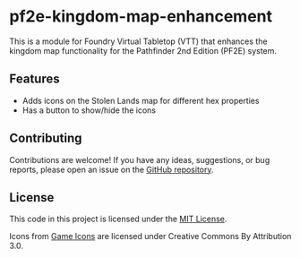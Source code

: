 # pf2e-kingdom-map-enhancement

This is a module for Foundry Virtual Tabletop (VTT) that enhances the kingdom map functionality for the Pathfinder 2nd Edition (PF2E) system.

## Features

- Adds icons on the Stolen Lands map for different hex properties
- Has a button to show/hide the icons

## Contributing

Contributions are welcome! If you have any ideas, suggestions, or bug reports, please open an issue on the [GitHub repository](https://github.com/grimblenz/pf2e-kingdom-map-enhancement/issues).

## License

This code in this project is licensed under the [MIT License](LICENSE).

Icons from [Game Icons](https://game-icons.net/) are licensed under Creative Commons By Attribution 3.0.
